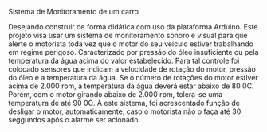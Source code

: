 Sistema de Monitoramento de um carro

Desejando construir de forma didática com uso da plataforma Arduino.
Este projeto visa usar um sistema de monitoramento sonoro e visual para que 
alerte o motorista toda vez que o motor do seu veículo estiver trabalhando em
regime perigoso. Caracterizado por pressão do óleo insuficiente ou pela temperatura da água acima do valor estabelecido. Para tal controle foi colocado sensores que indicam a velocidade de rotação do motor, pressão do óleo e a temperatura da água. Se o número de rotações do motor estiver acima de 2.000 rom, a temperatura da água deverá estar abaixo de 80 0C. Porém, com o motor girando abaixo de 2.000 rpm, tolera-se uma temperatura de até 90 0C. 
A este sistema, foi acrescentado função de desligar o motor, automaticamente, caso o motorista não o faça até 30 seggundos após o alarme ser acionado.






